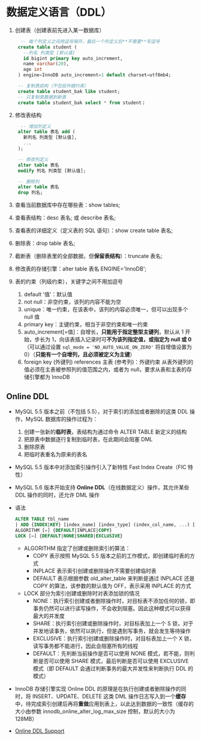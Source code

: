# 数据定义语言（DDL）

1. 创建表（创建表前先进入某一数据库）

   ```sql
     -- 每个列定义之间用逗号隔开，最后一个列定义后**不需要**写逗号
    create table student (
      --列名 列类型 [默认值]
      id bigint primary key auto_increment,
      name varchar(20),
      age int
    ) engine=InnoDB auto_increment=1 default charset=utf8mb4;
   
    -- 复制表结构（不包括外键约束）
    create table student_bak like student;
    -- 只复制表数据到新表
    create table student_bak select * from student；
   ```

2. 修改表结构

   ```sql
     -- 增加列定义
    alter table 表名 add (
      新列名 列类型 [默认值],
      ...
    );
   
    -- 修改列定义
    alter table 表名
    modify 列名 列类型 [默认值];
   
    -- 删除列
    alter table 表名
    drop 列名;
   ```

3. 查看当前数据库中存在哪些表：show tables;

4. 查看表结构：desc 表名; 或 describe 表名;

5. 查看表的详细定义（定义表的 SQL 语句）：show create table 表名;

6. 删除表：drop table 表名;

7. 截断表（删除表里的全部数据，但**保留表结构**）：truncate 表名;

8. 修改表的存储引擎：alter table 表名 ENGINE='InnoDB';

9. 表的约束（列级约束），关键字之间不用加逗号

   1. default '值'：默认值
   2. not null：非空约束，该列的内容不能为空
   3. unique：唯一约束，在该表中，该列的内容必须唯一，但可以出现多个 null 值
   4. primary key：主键约束，相当于非空约束和唯一约束
   5. auto_increment[=值]：自增长，**只能用于指定整型主键列**，默认从 1 开始，步长为 1，向该表插入记录时可**不为该列指定值，或指定为 null 或 0**（可以通过设置 `sql_mode = 'NO_AUTO_VALUE_ON_ZERO'` 将自增值设置为 0）（**只能有一个自增列，且必须被定义为主键**）
   6. foreign key (外键列) references 主表 (参考列)：外键约束
      从表外键列的值必须在主表被参照列的值范围之内，或者为 null，要求从表和主表的存储引擎都为 InnoDB

## Online DDL

- MySQL 5.5 版本之前（不包括 5.5），对于索引的添加或者删除的这类 DDL 操作，MySQL 数据库的操作过程为：

  1. 创建一张新的**临时表**，表结构为通过命令 ALTER TABLE 新定义的结构
  2. 把原表中数据逐行复制到临时表，在此期间会阻塞 DML
  3. 删除原表
  4. 把临时表重名为原来的表名

- MySQL 5.5 版本中对添加索引操作引入了新特性 Fast Index Create（FIC 特性）

- MySQL 5.6 版本开始支持 **Online DDL**（在线数据定义）操作，其允许某些 DDL 操作的同时，还允许 DML 操作

- 语法

  ```sql
  ALTER TABLE tbl_name
  | ADD {INDEX|KEY} [index_name] [index_type] (index_col_name, ...) [index_option] ...
  ALGORITHM [=] {DEFAULT|INPLACE|COPY}
  LOCK [=] {DEFAULT|NONE|SHARED|EXCLUSIVE}
  ```

  - ALGORITHM 指定了创建或删除索引的算法：
    - COPY 表示按照 MySQL 5.5 版本之前的工作模式，即创建临时表的方式
    - INPLACE 表示索引创建或删除操作不需要创建临时表
    - DEFAULT 表示根据参数 old_alter_table 来判断是通过 INPLACE 还是 COPY 的算法，该参数的默认值为 OFF，表示采用 INPLACE 的方式
  - LOCK 部分为索引创建或删除时对表添加锁的情况
    - NONE：执行索引创建或者删除操作时，对目标表不添加任何的锁，即事务仍然可以进行读写操作，不会收到阻塞。因此这种模式可以获得最大的并发度
    - SHARE：执行索引创建或删除操作时，对目标表加上一个 S 锁，对于并发地读事务，依然可以执行，但是遇到写事务，就会发生等待操作
    - EXCLUSIVE：执行索引创建或删除操作时，对目标表加上一个 X 锁，读写事务都不能进行，因此会阻塞所有的线程
    - DEFAULT：先判断当前操作是否可以使用 NONE 模式，若不能，则判断是否可以使用 SHARE 模式，最后判断是否可以使用 EXCLUSIVE 模式（即 DEFAULT 会通过判断事务的最大并发性来判断执行 DDL 的模式）

- InnoDB 存储引擎实现 Online DDL 的原理是在执行创建或者删除操作的同时，将 INSERT、UPDATE、DELETE 这类 DML 操作日志写入到一个**缓存**中，待完成索引创建后再将**重做**应用到表上，以此达到数据的一致性（缓存的大小由参数 innodb_online_alter_log_max_size 控制，默认的大小为 128MB）

- [Online DDL Support](https://dev.mysql.com/doc/refman/5.6/en/innodb-online-ddl-operations.html)

